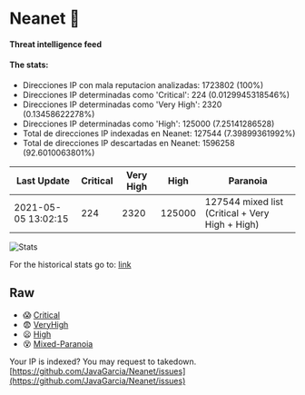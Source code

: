 # Neanet :hocho:
#### Threat intelligence feed
#### The stats:

- Direcciones IP con mala reputacion analizadas: 1723802 (100%)
- Direcciones IP determinadas como 'Critical':  224 (0.0129945318546%)
- Direcciones IP determinadas como 'Very High':  2320 (0.13458622278%)
- Direcciones IP determinadas como 'High':  125000 (7.25141286528)
- Total de direcciones IP indexadas en Neanet:  127544 (7.39899361992%)
- Total de direcciones IP descartadas en Neanet:  1596258 (92.6010063801%)

| Last Update | Critical | Very High | High | Paranoia |
| --- | --- | --- | --- | --- |
| 2021-05-05 13:02:15 | 224 | 2320 | 125000 | 127544 mixed list (Critical + Very High + High)|

![Stats](https://docs.google.com/spreadsheets/d/e/2PACX-1vSnaNMIXVabIpDJjufMlzH7poXnshF3mgd8Is1g9ytUEzVsP5my4Trn8f-xkoLLQ38xpL3HtmUexLo6/pubchart?oid=501124687&format=image)

For the historical stats go to: [link](/stats.csv)
## Raw
- :scream: [Critical](https://raw.githubusercontent.com/JavaGarcia/Neanet/master/blacklists/neanet_critical.txt)
- :fearful: [VeryHigh](https://raw.githubusercontent.com/JavaGarcia/Neanet/master/blacklists/neanet_veryHigh.txtt)
- :frowning: [High](https://raw.githubusercontent.com/JavaGarcia/Neanet/master/blacklists/neanet_high.txt)
- :dizzy_face: [Mixed-Paranoia](https://raw.githubusercontent.com/JavaGarcia/Neanet/master/blacklists/neanet_all.txt)


Your IP is indexed? You may request to takedown. [https://github.com/JavaGarcia/Neanet/issues](https://github.com/JavaGarcia/Neanet/issues)


































































































































































































































































































































































































































































































































































































































































































































































































































































































































































































































































































































































































































































































































































































































































































































































































































































































































































































































































































































































































































































































































































































































































































































































































































































































































































































































































































































































































































































































































































































































































































































































































































































































































































































































































































































































































































































































































































































































































































































































































































































































































































































































































































































































































































































































































































































































































































































































































































































































































































































































































































































































































































































































































































































































































































































































































































































































































































































































































































































































































































































































































































































































































































































